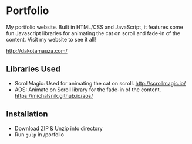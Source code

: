 # Portfolio
My portfolio website. Built in HTML/CSS and JavaScript, it features some fun Javascript libraries for animating the cat on scroll and fade-in of the content. Visit my website to see it all!

http://dakotamauza.com/

## Libraries Used

- ScrollMagic: Used for animating the cat on scroll. http://scrollmagic.io/
- AOS: Animate on Scroll library for the fade-in of the content. https://michalsnik.github.io/aos/


## Installation

- Download ZIP & Unzip into directory
- Run `gulp` in /porfolio

